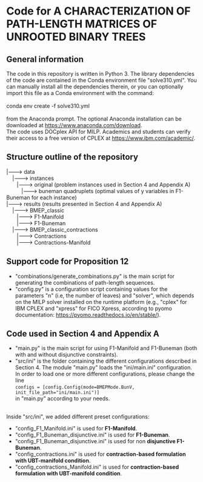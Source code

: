 # Code for A CHARACTERIZATION OF PATH-LENGTH MATRICES OF UNROOTED BINARY TREES

## General information
The code in this repository is written in Python 3. The library dependencies of the code are contained in the Conda environment file "solve310.yml".
You can manually install all the dependencies therein, or you can optionally import this file as a Conda environment with the command:
<br><br>
conda env create -f solve310.yml
<br><br>
from the Anaconda prompt. The optional Anaconda installation can be downloaded at https://www.anaconda.com/download.
<br>
The code uses DOCplex API for MILP. Academics and students can verify their access to a free version of CPLEX at https://www.ibm.com/academic/.

## Structure outline of the repository

|---> data <br>
&nbsp;&nbsp;&nbsp; |---> instances <br>
&nbsp;&nbsp;&nbsp;&nbsp;&nbsp;&nbsp; |---> original (problem instances used in Section 4 and Appendix A)<br>
&nbsp;&nbsp;&nbsp;&nbsp;&nbsp;&nbsp;&nbsp;&nbsp;&nbsp; |---> buneman quadruplets (optimal values of y variables in F1-Buneman for each instance)<br>
|---> results (results presented in Section 4 and Appendix A)<br>
&nbsp;&nbsp;&nbsp; |---> BMEP_classic <br>
&nbsp;&nbsp;&nbsp;&nbsp;&nbsp;&nbsp; |---> F1-Manifold <br>
&nbsp;&nbsp;&nbsp;&nbsp;&nbsp;&nbsp; |---> F1-Buneman <br>
&nbsp;&nbsp;&nbsp; |---> BMEP_classic_contractions <br>
&nbsp;&nbsp;&nbsp;&nbsp;&nbsp;&nbsp; |---> Contractions <br>
&nbsp;&nbsp;&nbsp;&nbsp;&nbsp;&nbsp; |---> Contractions-Manifold <br>

## Support code for Proposition 12

- "combinations/generate_combinations.py" is the main script for generating the combinations of path-length sequences.<br>
- "config.py" is a configuration script containing values for the parameters "n" (i.e, the number of leaves) and "solver", which depends on the MILP solver installed on the runtime platform (e.g., "cplex" for IBM CPLEX and "xpress" for FICO Xpress, according to pyomo documentation: https://pyomo.readthedocs.io/en/stable/).

## Code used in Section 4 and Appendix A

- "main.py" is the main script for using F1-Manifold and F1-Buneman (both with and without disjunctive constraints).<br>
- "src/ini" is the folder containing the different configurations described in Section 4. The module "main.py" loads the "ini/main.ini" configuration. In order to load one or more different configurations, please change the line<br>
`configs = [config.Config(mode=BMEPMode.BunV, init_file_path="ini/main.ini")]`<br>
in "main.py" according to your needs.<br><br>

Inside "src/ini", we added different preset configurations:
- "config_F1_Manifold.ini" is used for **F1-Manifold**.
- "config_F1_Buneman_disjunctive.ini" is used for **F1-Buneman**.
- "config_F1_Buneman_disjunctive.ini" is used for non **disjunctive F1-Buneman**.
- "config_contractions.ini" is used for **contraction-based formulation with UBT-manifold condition**.
- "config_contractions_Manifold.ini" is used for **contraction-based formulation with UBT-manifold condition**.


